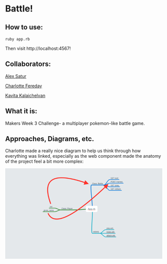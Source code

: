 # Battle!

## How to use:
```
ruby app.rb
```
Then visit http://localhost:4567!

## Collaborators:
[Alex Satur](https://github.com/alexanders89)

[Charlotte Fereday](https://github.com/charlottebrf)

[Kavita Kalaichelvan](https://github.com/kkavita92)

## What it is:
Makers Week 3 Challenge- a multiplayer pokemon-like battle game.

## Approaches, Diagrams, etc.

Charlotte made a really nice diagram to help us think through how everything was linked, especially as the web component made the anatomy of the project feel a bit more complex:

![Charlotte's diagram](https://github.com/wemmm/battle/blob/master/charlottesdiagram.png "Charlotte's Diagram")
